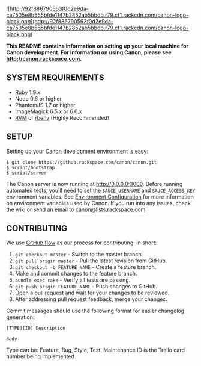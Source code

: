 ![http://92f886790563f0d2e9da-ca7505e8b565bfde1147b2852ab5bbdb.r79.cf1.rackcdn.com/canon-logo-black.png](http://92f886790563f0d2e9da-ca7505e8b565bfde1147b2852ab5bbdb.r79.cf1.rackcdn.com/canon-logo-black.png)

**This README contains information on setting up your local machine for Canon 
development. For information on using Canon, please see http://canon.rackspace.com.**

## SYSTEM REQUIREMENTS

- Ruby 1.9.x
- Node 0.6 or higher
- PhantomJS 1.7 or higher
- ImageMagick 6.5.x or 6.6.x
- [RVM](https://rvm.io) or [rbenv](https://github.com/sstephenson/rbenv) (Highly Recommended)

## SETUP

Setting up your Canon development environment is easy:

    $ git clone https://github.rackspace.com/canon/canon.git
    $ script/bootstrap
    $ script/server

The Canon server is now running at http://0.0.0.0:3000. Before running automated
tests, you'll need to set the `SAUCE_USERNAME` and `SAUCE_ACCESS_KEY` environment
variables. See [Environment Configuration](https://github.rackspace.com/canon/canon/wiki/Environment-Configuration)
for more information on environment variables used by Canon. If you run into any 
issues, check the [wiki](https://github.rackspace.com/canon/canon/wiki) or send 
an email to canon@lists.rackspace.com.
 
## CONTRIBUTING

We use [GitHub flow](http://scottchacon.com/2011/08/31/github-flow.html) as our 
process for contributing. In short:

1. `git checkout master` - Switch to the master branch.
2. `git pull origin master` - Pull the latest revision from GitHub.
3. `git checkout -b FEATURE_NAME` - Create a feature branch.
4. Make and commit changes to the feature branch.
5. `bundle exec rake` - Verify all tests are passing.
5. `git push origin FEATURE_NAME` - Push changes to GitHub.
6. Open a pull request and wait for your changes to be reviewed.
7. After addressing pull request feedback, merge your changes.

Commit messages should use the following format for easier changelog generation:

```
[TYPE][ID] Description

Body
```

Type can be: Feature, Bug, Style, Test, Maintenance
ID is the Trello card number being implemented.
